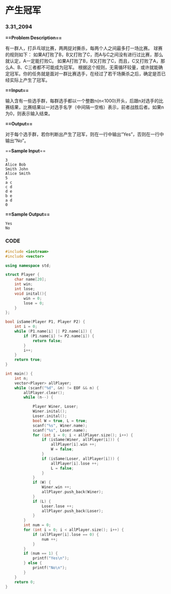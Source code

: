 # 产生冠军

### 3.31_2094

**==Problem Description==**

有一群人，打乒乓球比赛，两两捉对撕杀，每两个人之间最多打一场比赛。
球赛的规则如下：
如果A打败了B，B又打败了C，而A与C之间没有进行过比赛，那么就认定，A一定能打败C。
如果A打败了B，B又打败了C，而且，C又打败了A，那么A、B、C三者都不可能成为冠军。
根据这个规则，无需循环较量，或许就能确定冠军。你的任务就是面对一群比赛选手，在经过了若干场撕杀之后，确定是否已经实际上产生了冠军。

**==Input==**

输入含有一些选手群，每群选手都以一个整数n(n<1000)开头，后跟n对选手的比赛结果，比赛结果以一对选手名字（中间隔一空格）表示，前者战胜后者。如果n为0，则表示输入结束。

**==Output==**

对于每个选手群，若你判断出产生了冠军，则在一行中输出“Yes”，否则在一行中输出“No”。

==**Sample Input**==

```
3
Alice Bob
Smith John
Alice Smith
5
a c
c d
d e
b e
a d
0
```

**==Sample Output==**

```
Yes
No
```

 

### CODE

```cpp
#include <iostream>
#include <vector>

using namespace std;

struct Player {
    char name[20];
    int win;
    int lose;
    void inital(){
        win = 0;
        lose = 0;
    }
};

bool isSame(Player P1, Player P2) {
    int i = 0;
    while (P1.name[i] || P2.name[i]) {
        if (P1.name[i] != P2.name[i]) {
            return false;
        }
        i++;
    }
    return true;
}

int main() {
    int n;
    vector<Player> allPlayer;
    while (scanf("%d", &n) != EOF && n) {
        allPlayer.clear();
        while (n--) {

            Player Winer, Loser;
            Winer.inital();
            Loser.inital();
            bool W = true, L = true;
            scanf("%s", Winer.name);
            scanf("%s", Loser.name);
            for (int i = 0; i < allPlayer.size(); i++) {
                if (isSame(Winer, allPlayer[i])) {
                    allPlayer[i].win ++;
                    W = false;
                }
                if (isSame(Loser, allPlayer[i])) {
                    allPlayer[i].lose ++;
                    L = false;
                }
            }
            if (W) {
                Winer.win ++;
                allPlayer.push_back(Winer);
            }
            if (L) {
                Loser.lose ++;
                allPlayer.push_back(Loser);
            }
        }
        int num = 0;
        for (int i = 0; i < allPlayer.size(); i++) {
            if (allPlayer[i].lose == 0) {
                num ++;
            }
        }
        if (num == 1) {
            printf("Yes\n");
        } else {
            printf("No\n");
        }
    }
    return 0;
}
```

